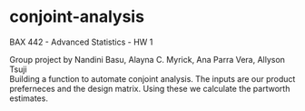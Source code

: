 # conjoint-analysis
BAX 442 - Advanced Statistics - HW 1

Group project by Nandini Basu, Alayna C. Myrick, Ana Parra Vera, Allyson Tsuji
<br>Building a function to automate conjoint analysis. The inputs are our product preferneces and the design matrix. Using these we calculate the partworth estimates.

